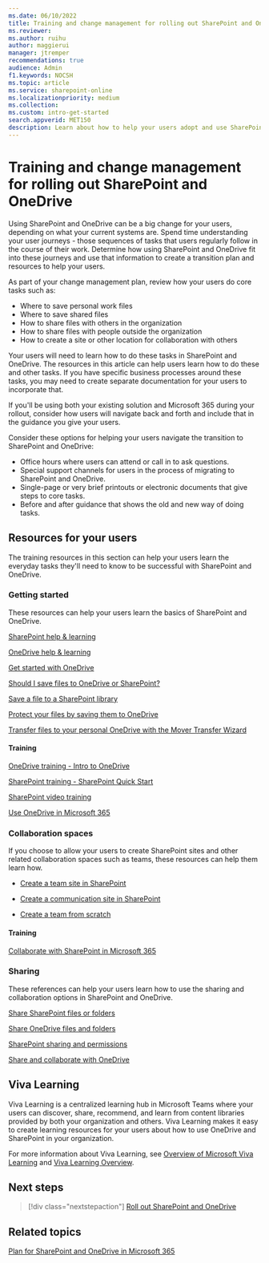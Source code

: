 ```yaml
---
ms.date: 06/10/2022
title: Training and change management for rolling out SharePoint and OneDrive
ms.reviewer: 
ms.author: ruihu
author: maggierui
manager: jtremper
recommendations: true
audience: Admin
f1.keywords: NOCSH
ms.topic: article
ms.service: sharepoint-online
ms.localizationpriority: medium
ms.collection:  
ms.custom: intro-get-started
search.appverid: MET150
description: Learn about how to help your users adopt and use SharePoint and OneDrive.
---
```


# Training and change management for rolling out SharePoint and OneDrive

Using SharePoint and OneDrive can be a big change for your users, depending on what your current systems are. Spend time understanding your user journeys - those sequences of tasks that users regularly follow in the course of their work. Determine how using SharePoint and OneDrive fit into these journeys and use that information to create a transition plan and resources to help your users.

As part of your change management plan, review how your users do core tasks such as:

- Where to save personal work files
- Where to save shared files
- How to share files with others in the organization
- How to share files with people outside the organization
- How to create a site or other location for collaboration with others

Your users will need to learn how to do these tasks in SharePoint and OneDrive. The resources in this article can help users learn how to do these and other tasks. If you have specific business processes around these tasks, you may need to create separate documentation for your users to incorporate that.

If you'll be using both your existing solution and Microsoft 365 during your rollout, consider how users will navigate back and forth and include that in the guidance you give your users.

Consider these options for helping your users navigate the transition to SharePoint and OneDrive:

- Office hours where users can attend or call in to ask questions.
- Special support channels for users in the process of migrating to SharePoint and OneDrive.
- Single-page or very brief printouts or electronic documents that give steps to core tasks.
- Before and after guidance that shows the old and new way of doing tasks.

## Resources for your users

The training resources in this section can help your users learn the everyday tasks they'll need to know to be successful with SharePoint and OneDrive.

### Getting started

These resources can help your users learn the basics of SharePoint and OneDrive.

[SharePoint help & learning](https://support.microsoft.com/sharepoint)

[OneDrive help & learning](https://support.microsoft.com/onedrive)

[Get started with OneDrive](https://support.microsoft.com/office/c7f31921-e2e5-4b00-959a-cc9ad6297de7)

[Should I save files to OneDrive or SharePoint?](https://support.microsoft.com/office/d18d21a0-1f9f-4f6c-ac45-d52afa0a4a2e)

[Save a file to a SharePoint library](https://support.microsoft.com/topic/32204d9f-55ea-4232-a32b-aa7e046afcdd)

[Protect your files by saving them to OneDrive](https://support.office.com/article/d61a7930-a6fb-4b95-b28a-6552e77c3057)

[Transfer files to your personal OneDrive with the Mover Transfer Wizard](https://support.microsoft.com/office/7dbda93c-71e6-483f-8914-ad445554cd31)

#### Training

[OneDrive training - Intro to OneDrive](https://support.microsoft.com/office/a1397e56-61ec-4ed2-9dac-727bf8ac3357)

[SharePoint training - SharePoint Quick Start](https://support.microsoft.com/office/324a89ec-e77b-4475-b64a-13a0c14c45ec)

[SharePoint video training](https://support.microsoft.com/office/cb8ef501-84db-4427-ac77-ec2009fb8e23)

[Use OneDrive in Microsoft 365](/training/paths/m365-onedrive-collaboration/)

### Collaboration spaces

If you choose to allow your users to create SharePoint sites and other related collaboration spaces such as teams, these resources can help them learn how.

- [Create a team site in SharePoint](https://support.microsoft.com/office/ef10c1e7-15f3-42a3-98aa-b5972711777d)

- [Create a communication site in SharePoint](https://support.microsoft.com/office/7fb44b20-a72f-4d2c-9173-fc8f59ba50eb)

- [Create a team from scratch](https://support.microsoft.com/office/174adf5f-846b-4780-b765-de1a0a737e2b)

#### Training

[Collaborate with SharePoint in Microsoft 365](/training/paths/m365-teams-sharepoint/)

### Sharing

These references can help your users learn how to use the sharing and collaboration options in SharePoint and OneDrive.

[Share SharePoint files or folders](https://support.microsoft.com/office/1fe37332-0f9a-4719-970e-d2578da4941c)

[Share OneDrive files and folders](https://support.microsoft.com/office/9fcc2f7d-de0c-4cec-93b0-a82024800c07)

[SharePoint sharing and permissions](https://support.microsoft.com/office/ac85fbf1-2431-49bf-8690-f1a2b98af65f)

[Share and collaborate with OneDrive](https://support.microsoft.com/office/51e669f6-4602-4492-8648-13ffa09ff24f)

## Viva Learning

Viva Learning is a centralized learning hub in Microsoft Teams where your users can discover, share, recommend, and learn from content libraries provided by both your organization and others. Viva Learning makes it easy to create learning resources for your users about how to use OneDrive and SharePoint in your organization.

For more information about Viva Learning, see [Overview of Microsoft Viva Learning](/viva/learning/overview-viva-learning) and [Viva Learning Overview](https://support.microsoft.com/office/01bfed12-c327-41e0-a68f-7fa527dcc98a).

## Next steps

> [!div class="nextstepaction"]
> [Roll out SharePoint and OneDrive](roll-out-sharepoint-onedrive.md)

## Related topics

[Plan for SharePoint and OneDrive in Microsoft 365](plan-for-sharepoint-onedrive.md)

